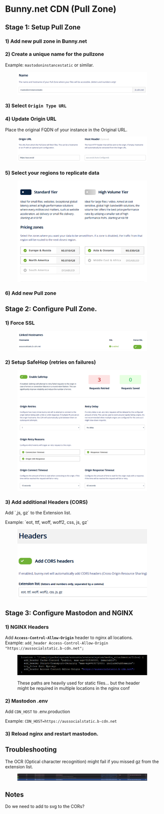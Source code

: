 # Bunny.net CDN (Pull Zone)

## Stage 1: Setup Pull Zone&#x20;

### 1) Add new pull zone in Bunny.net

### 2) Create a unique name for the pullzone&#x20;

Example: `mastodoninstancestatic` or similar.

<figure><img src="../../.gitbook/assets/image (10).png" alt=""><figcaption></figcaption></figure>

### 3) Select `Origin Type URL`

### 4) Update **Origin URL**

Place the original FQDN of your instance in the Original URL.

<figure><img src="../../.gitbook/assets/image (12).png" alt=""><figcaption></figcaption></figure>

### 5) Select your regions to replicate data

<figure><img src="../../.gitbook/assets/image (5).png" alt=""><figcaption></figcaption></figure>

### 6) Add new Pull zone

## Stage 2: Configure Pull Zone.

### 1) Force SSL

<figure><img src="../../.gitbook/assets/image (16).png" alt=""><figcaption></figcaption></figure>

### 2) Setup SafeHop (retries on failures)

<figure><img src="../../.gitbook/assets/image (9).png" alt=""><figcaption></figcaption></figure>

### 3) Add additional Headers (CORS)

Add \`,js, gz\` to the Extension list.

Example: \`eot, ttf, woff, woff2, css, js, gz\`

<figure><img src="../../.gitbook/assets/image (7) (1).png" alt=""><figcaption></figcaption></figure>

## Stage 3: Configure Mastodon and NGINX

### 1) NGINX Headers

Add **`Access-Control-Allow-Origin`** header to nginx all locations.\
Example: `add_header Access-Control-Allow-Origin "https://aussocialstatic.b-cdn.net";`

<figure><img src="../../.gitbook/assets/image (8).png" alt=""><figcaption><p>These paths are heavily used for static files... but the header might be required in multiple locations in the nginx conf</p></figcaption></figure>

### 2) Mastodon .env

Add `CDN_HOST` to .env.production&#x20;

Example: `CDN_HOST=https://aussocialstatic.b-cdn.net`

### 3) Reload nginx and restart mastodon.

## Troubleshooting

The OCR (Optical character recognition) might fail if you missed gz from the extension list.

<figure><img src="../../.gitbook/assets/image (11).png" alt=""><figcaption></figcaption></figure>

## Notes

Do we need to add to svg to the CORs?

